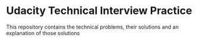 # Udacity Technical Interview Practice

This repository contains the technical problems, their solutions and an explanation of those solutions

